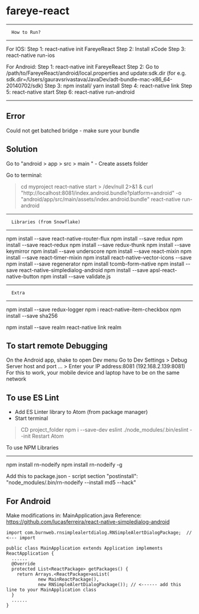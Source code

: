 # fareye-react

------------------------------------------------
      How to Run?
------------------------------------------------      
For IOS:
Step 1: react-native init FareyeReact
Step 2: Install xCode
Step 3: react-native run-ios

For Android:
Step 1: react-native init FareyeReact
Step 2: Go to /path/to/FareyeReact/android/local.properties and update:sdk.dir
(for e.g. sdk.dir=/Users/gauravsrivastava/JavaDev/adt-bundle-mac-x86_64-20140702/sdk)
Step 3: npm install/ yarn install
Step 4: react-native link
Step 5: react-native start
Step 6: react-native run-android


------------------------
Error
------------------------
Could not get batched bridge - make sure your bundle

Solution
------------------------
Go to "android > app > src > main " - Create assets folder

Go to terminal:
>  cd myproject
>  react-native start > /dev/null 2>&1 &
>  curl "http://localhost:8081/index.android.bundle?platform=android" -o "android/app/src/main/assets/index.android.bundle"
>  react-native run-android



------------------------------------------------
      Libraries (from Snowflake)
------------------------------------------------
npm install --save react-native-router-flux
npm install --save redux
npm install --save react-redux
npm install --save redux-thunk
npm install --save keymirror
npm install --save underscore
npm install --save react-mixin
npm install --save react-timer-mixin
npm install react-native-vector-icons --save
npm install --save regenerator
npm install tcomb-form-native
npm install --save react-native-simpledialog-android
npm install --save apsl-react-native-button
npm install --save validate.js

----------------
      Extra
----------------
npm install --save redux-logger
npm i react-native-item-checkbox
npm install --save sha256

npm install --save realm
react-native link realm


To start remote Debugging
------------------------
On the Android app, shake to open Dev menu
Go to Dev Settings > Debug Server host and port ... > Enter your IP address:8081 (192.168.2.139:8081)
For this to work, your mobile device and laptop have to be on the same network


To use ES Lint
---------------------

- Add ES Linter library to Atom (from package manager)
- Start terminal
> CD project_folder
> npm i --save-dev eslint
> ./node_modules/.bin/eslint --init
Restart Atom


To use NPM Libraries
_____________________________
npm install rn-nodeify
npm install rn-nodeify -g

Add this to package.json - script section
"postinstall": "node_modules/.bin/rn-nodeify --install md5 --hack"


For Android
----------------
Make modifications in: MainApplication.java
Reference: https://github.com/lucasferreira/react-native-simpledialog-android

    import com.burnweb.rnsimplealertdialog.RNSimpleAlertDialogPackage;  // <--- import

    public class MainApplication extends Application implements ReactApplication {
      ......
      @Override
      protected List<ReactPackage> getPackages() {
        return Arrays.<ReactPackage>asList(
                new MainReactPackage(),
                new RNSimpleAlertDialogPackage()); // <------ add this line to your MainApplication class
      }
      ......
    }
